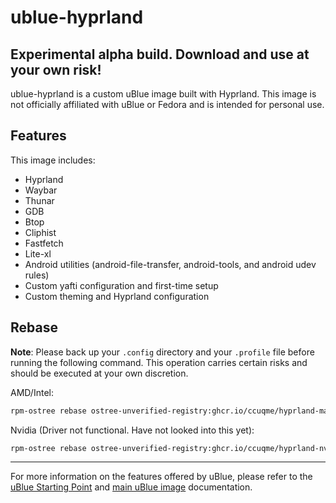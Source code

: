 # ublue-hyprland
##  Experimental alpha build. Download and use at your own risk!
ublue-hyprland is a custom uBlue image built with Hyprland. This image is not officially affiliated with uBlue or Fedora and is intended for personal use.

## Features

This image includes:

  * Hyprland
  * Waybar
  * Thunar
  * GDB
  * Btop
  * Cliphist
  * Fastfetch
  * Lite-xl
  * Android utilities (android-file-transfer, android-tools, and android udev rules)
  * Custom yafti configuration and first-time setup
  * Custom theming and Hyprland configuration

## Rebase

**Note**: Please back up your `.config` directory and your `.profile` file before running the following command. This operation carries certain risks and should be executed at your own discretion.

AMD/Intel:
```bash
rpm-ostree rebase ostree-unverified-registry:ghcr.io/ccuqme/hyprland-main:latest
```
Nvidia (Driver not functional. Have not looked into this yet):
```bash
rpm-ostree rebase ostree-unverified-registry:ghcr.io/ccuqme/hyprland-nvidia:latest
```

---

For more information on the features offered by uBlue, please refer to the [uBlue Starting Point](https://github.com/ublue-os/startingpoint) and [main uBlue image](https://github.com/ublue-os/main) documentation.
